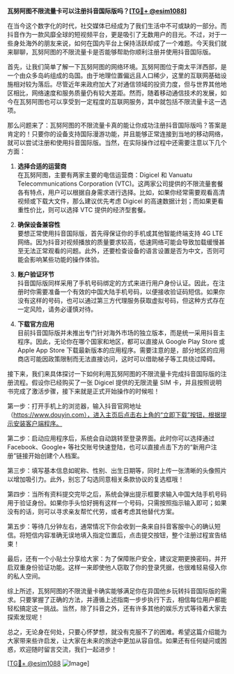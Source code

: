 **瓦努阿图不限流量卡可以注册抖音国际版吗？[[TG💪+ @esim1088](https://t.me/s/esim1088)]**

在当今这个数字化的时代，社交媒体已经成为了我们生活中不可或缺的一部分。而抖音作为一款风靡全球的短视频平台，更是吸引了无数用户的目光。不过，对于一些身处海外的朋友来说，如何在国内平台上保持活跃却成了一个难题。今天我们就来聊聊，瓦努阿图的不限流量卡是否能够帮助你顺利注册并使用抖音国际版。

首先，让我们简单了解一下瓦努阿图的网络环境。瓦努阿图位于南太平洋西部，是一个由众多岛屿组成的岛国。由于地理位置偏远且人口稀少，这里的互联网基础设施相对较为落后。尽管近年来政府加大了对通信领域的投资力度，但与世界其他地区相比，网络速度和服务质量仍有较大差距。然而，随着移动通信技术的发展，如今在瓦努阿图也可以享受到一定程度的互联网服务，其中就包括不限流量卡这一选项。

那么问题来了：瓦努阿图的不限流量卡真的能让你成功注册抖音国际版吗？答案是肯定的！只要你的设备支持国际漫游功能，并且能够正常连接到当地的移动网络，就可以尝试注册和使用抖音国际版。当然，在实际操作过程中还需要注意以下几个方面：

1. **选择合适的运营商**  
   在瓦努阿图，主要有两家主要的电信运营商：Digicel 和 Vanuatu Telecommunications Corporation (VTC)。这两家公司提供的不限流量套餐各有特点，用户可以根据自身需求进行选择。比如，如果你经常需要观看高清视频或下载大文件，那么建议优先考虑 Digicel 的高速数据计划；而如果更看重性价比，则可以选择 VTC 提供的经济型套餐。

2. **确保设备兼容性**  
   要想正常使用抖音国际版，首先得保证你的手机或其他智能终端支持 4G LTE 网络。因为抖音对视频播放的质量要求较高，低速网络可能会导致加载缓慢甚至无法正常观看的问题。此外，还要检查设备的语言设置是否为中文，否则可能会影响某些功能的操作体验。

3. **账户验证环节**  
   抖音国际版同样采用了手机号码绑定的方式来进行用户身份认证。因此，在注册时你需要准备一个有效的中国大陆手机号码，以便接收验证码短信。如果你没有这样的号码，也可以通过第三方代理服务获取虚拟号码，但这种方式存在一定风险，请务必谨慎对待。

4. **下载官方应用**  
   目前抖音国际版并未推出专门针对海外市场的独立版本，而是统一采用抖音主程序。因此，无论你在哪个国家和地区，都可以直接从 Google Play Store 或 Apple App Store 下载最新版本的应用程序。需要注意的是，部分地区的应用商店可能因政策限制而无法直接访问，这时可以借助梯子等工具绕过障碍。

接下来，我们来具体探讨一下如何利用瓦努阿图的不限流量卡完成抖音国际版的注册流程。假设你已经购买了一张 Digicel 提供的无限流量 SIM 卡，并且按照说明书完成了激活步骤，接下来就是正式开始操作的时候啦！

第一步：打开手机上的浏览器，输入抖音官网地址（https://www.douyin.com），进入主页后点击右上角的“立即下载”按钮，根据提示安装客户端程序。

第二步：启动应用程序后，系统会自动跳转至登录界面。此时你可以选择通过 Facebook、Google+ 等社交账号快速登陆，也可以直接点击下方的“新用户注册”链接开始创建个人档案。

第三步：填写基本信息如昵称、性别、出生日期等，同时上传一张清晰的头像照片以增加吸引力。此外，别忘了勾选同意相关条款协议的复选框哦！

第四步：当所有资料提交完毕之后，系统会弹出提示框要求输入中国大陆手机号码用于验证身份。如果你手头恰好拥有这样一个号码，只需按照指示输入即可；如果没有的话，则可以寻求亲友帮忙代劳，或者考虑其他替代方案。

第五步：等待几分钟左右，通常情况下你会收到一条来自抖音客服中心的确认短信。将短信内容准确无误地填入指定位置后，点击提交按钮，整个注册过程宣告结束！

最后，还有一个小贴士分享给大家：为了保障账户安全，建议定期更换密码，并开启双重身份验证功能。这样一来即使他人窃取了你的登录凭据，也很难轻易侵入你的私人空间。

综上所述，瓦努阿图的不限流量卡确实能够满足你在异国他乡玩转抖音国际版的需求。只要掌握了正确的方法，并遵循上述指南一步步执行下去，相信每位用户都能轻松搞定这一挑战。当然，除了抖音之外，还有许多其他的娱乐方式等待着大家去探索发现呢！

总之，无论身在何处，只要心怀梦想，就没有克服不了的困难。希望这篇介绍能为大家带来些许启发，让大家在未来的旅途中更加从容自信。如果还有任何疑问或困惑，欢迎随时留言交流，我们一起进步！

[[TG💪+ @esim1088](https://t.me/s/esim1088) ![Image](https://i.postimg.cc/4NQfJmqS/Snipaste-2025-05-13-00-14-12.png)]